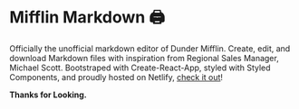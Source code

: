 # Mifflin Markdown 🖨

Officially the unofficial markdown editor of Dunder Mifflin. Create, edit, and download Markdown files with inspiration from Regional Sales Manager, Michael Scott. Bootstraped with Create-React-App, styled with Styled Components, and proudly hosted on Netlify, 
[check it out](https://mifflinmd.netlify.app/)! 

**Thanks for Looking.**


